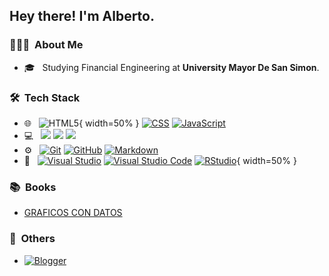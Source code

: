 <h2>Hey there! I'm Alberto.</h2>

<h3> 👨🏻‍💻 &nbsp;About Me </h3>

- 🎓 &nbsp; Studying Financial Engineering at **University Mayor De San Simon**.

<h3> 🛠 &nbsp;Tech Stack</h3>

- 🌐 &nbsp;
  ![HTML5](https://img.shields.io/badge/-HTML5-333333?style=flat&logo=HTML5){ width=50% } 
  [![CSS](https://img.shields.io/badge/-CSS-333333?style=flat&logo=CSS3&logoColor=1572B6)](https://github.com/LASPUMSS)
  [![JavaScript](https://img.shields.io/badge/-JavaScript-333333?style=flat&logo=javascript)](https://github.com/LASPUMSS)
- 💻 &nbsp;
  [![](https://www.tiobe.com/wp-content/themes/tiobe/tiobe-index/images/Python.png)](https://github.com/LASPUMSS)
  [![](https://www.tiobe.com/wp-content/themes/tiobe/tiobe-index/images/Visual_Basic.png)](https://github.com/LASPUMSS)
  [![](https://www.tiobe.com/wp-content/themes/tiobe/tiobe-index/images/R.png)](https://github.com/LASPUMSS)
- ⚙️ &nbsp;
  [![Git](https://img.shields.io/badge/-Git-333333?style=flat&logo=git)](https://github.com/LASPUMSS)
  [![GitHub](https://img.shields.io/badge/-GitHub-333333?style=flat&logo=github)](https://github.com/LASPUMSS)
  [![Markdown](https://img.shields.io/badge/-Markdown-333333?style=flat&logo=markdown)](https://github.com/LASPUMSS)
- 🔧 &nbsp;
  [![Visual Studio](https://img.shields.io/badge/Visual_Studio-5C2D91?style=for-the-badge&logo=visual%20studio&logoColor=white)](https://github.com/LASPUMSS)
  [![Visual Studio Code](https://img.shields.io/badge/Visual_Studio_Code-0078D4?style=for-the-badge&logo=visual%20studio%20code&logoColor=white)](https://github.com/LASPUMSS)
  [![RStudio](https://img.shields.io/badge/RStudio-75AADB?style=for-the-badge&logo=RStudio&logoColor=white)](https://github.com/LASPUMSS){ width=50% } 

<h3> 📚 &nbsp;Books</h3>

- [GRAFICOS CON DATOS](https://laspumss.github.io/GRAFICOS-CON-DATOS/)

<h3> 📝 &nbsp;Others</h3>

- [![Blogger](https://img.shields.io/badge/Blogger-FF5722?style=for-the-badge&logo=blogger&logoColor=white)](https://www.blogger.com/profile/16844125043387300370)



